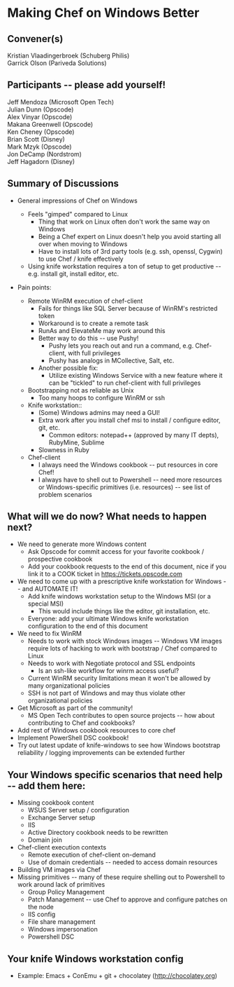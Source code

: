 Making Chef on Windows Better
=============

## Convener(s)
Kristian Vlaadingerbroek (Schuberg Philis)  
Garrick Olson (Pariveda Solutions)  

## Participants -- please add yourself!
Jeff Mendoza (Microsoft Open Tech)  
Julian Dunn (Opscode)  
Alex Vinyar (Opscode)  
Makana Greenwell (Opscode)  
Ken Cheney (Opscode)  
Brian Scott (Disney)  
Mark Mzyk (Opscode)  
Jon DeCamp (Nordstrom)  
Jeff Hagadorn (Disney)  

## Summary of Discussions

* General impressions of Chef on Windows
  * Feels "gimped" compared to Linux
    * Thing that work on Linux often don't work the same way on Windows
    * Being a Chef expert on Linux doesn't help you avoid starting all over when moving to Windows
    * Have to install lots of 3rd party tools (e.g. ssh, openssl, Cygwin) to use Chef / knife effectively
  * Using knife workstation requires a ton of setup to get productive -- e.g. install git, install editor, etc.

* Pain points:
  * Remote WinRM execution of chef-client
    * Fails for things like SQL Server because of WinRM's restricted token
    * Workaround is to create a remote task
    * RunAs and ElevateMe may work around this
    * Better way to do this -- use Pushy!
      * Pushy lets you reach out and run a command, e.g. Chef-client, with full privileges
      * Pushy has analogs in MCollective, Salt, etc.
    * Another possible fix:
      * Utilize existing Windows Service with a new feature where it can be "tickled" to run chef-client with full privileges   
  * Bootstrapping not as reliable as Unix
      * Too many hoops to configure WinRM or ssh
  * Knife workstation::
      * (Some) Windows admins may need a GUI!
      * Extra work after you install chef msi to install / configure editor, git, etc.
        * Common editors: notepad++ (approved by many IT depts), RubyMine, Sublime
      * Slowness in Ruby
  * Chef-client
      * I always need the Windows cookbook -- put resources in core Chef!
      * I always have to shell out to Powershell -- need more resources or Windows-specific primitives (i.e. resources) -- see list of problem scenarios

## What will we do now?  What needs to happen next?

* We need to generate more Windows content
  * Ask Opscode for commit access for your favorite cookbook / prospective cookbook
  * Add your cookbook requests to the end of this document, nice if you link it to a COOK ticket in https://tickets.opscode.com
* We need to come up with a prescriptive knife workstation for Windows -- and AUTOMATE IT!
  * Add knife windows workstation setup to the Windows MSI (or a special MSI)
    * This would include things like the editor, git installation, etc.
  * Everyone: add your ultimate Windows knife workstation configuration to the end of this document
* We need to fix WinRM
  * Needs to work with stock Windows images -- Windows VM images require lots of hacking to work with bootstrap / Chef compared to Linux
  * Needs to work with Negotiate protocol and SSL endpoints
     * Is an ssh-like workflow for winrm access useful?
  * Current WinRM security limitations mean it won't be allowed by many organizational policies
  * SSH is not part of Windows and may thus violate other organizational policies
* Get Microsoft as part of the community!
  * MS Open Tech contributes to open source projects -- how about contributing to Chef and cookbooks?
* Add rest of Windows cookbook resources to core chef
* Implement PowerShell DSC cookbook!
* Try out latest update of knife-windows to see how Windows bootstrap reliability / logging improvements can be extended further
  
## Your Windows specific scenarios that need help -- add them here:

* Missing cookbook content
  * WSUS Server setup / configuration
  * Exchange Server setup
  * IIS
  * Active Directory cookbook needs to be rewritten
  * Domain join
* Chef-client execution contexts
  * Remote execution of chef-client on-demand
  * Use of domain credentials -- needed to access domain resources
* Building VM images via Chef
* Missing primitives -- many of these require shelling out to Powershell to work around lack of primitives
  * Group Policy Management
  * Patch Management -- use Chef to approve and configure patches on the node
  * IIS config
  * File share management
  * Windows impersonation
  * Powershell DSC

## Your knife Windows workstation config
 
* Example: Emacs + ConEmu + git + chocolatey (http://chocolatey.org)


